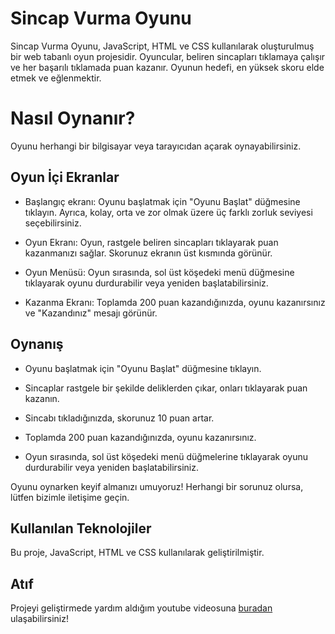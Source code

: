 ﻿# Sincap Vurma Oyunu

Sincap Vurma Oyunu, JavaScript, HTML ve CSS kullanılarak oluşturulmuş bir web tabanlı oyun projesidir. Oyuncular, beliren sincapları tıklamaya çalışır ve her başarılı tıklamada puan kazanır. Oyunun hedefi, en yüksek skoru elde etmek ve eğlenmektir.


#  Nasıl Oynanır?

Oyunu herhangi bir bilgisayar veya tarayıcıdan açarak oynayabilirsiniz.



##  Oyun İçi Ekranlar

-   Başlangıç ekranı: Oyunu başlatmak için "Oyunu Başlat" düğmesine tıklayın. Ayrıca, kolay, orta ve zor olmak üzere üç farklı zorluk seviyesi seçebilirsiniz.
    
-   Oyun Ekranı: Oyun, rastgele beliren sincapları tıklayarak puan kazanmanızı sağlar. Skorunuz ekranın üst kısmında görünür.
    
-   Oyun Menüsü: Oyun sırasında, sol üst köşedeki menü düğmesine tıklayarak oyunu durdurabilir veya yeniden başlatabilirsiniz.
    
-   Kazanma Ekranı: Toplamda 200 puan kazandığınızda, oyunu kazanırsınız ve "Kazandınız" mesajı görünür.

## Oynanış

-   Oyunu başlatmak için "Oyunu Başlat" düğmesine tıklayın.
    
-   Sincaplar rastgele bir şekilde deliklerden çıkar, onları tıklayarak puan kazanın.
    
-   Sincabı tıkladığınızda, skorunuz 10 puan artar.
    
-   Toplamda 200 puan kazandığınızda, oyunu kazanırsınız.
    
-   Oyun sırasında, sol üst köşedeki menü düğmelerine tıklayarak oyunu durdurabilir veya yeniden başlatabilirsiniz.
    

Oyunu oynarken keyif almanızı umuyoruz! Herhangi bir sorunuz olursa, lütfen bizimle iletişime geçin.

## Kullanılan Teknolojiler

Bu proje, JavaScript, HTML ve CSS kullanılarak geliştirilmiştir.

## Atıf

Projeyi geliştirmede yardım aldığım youtube videosuna [buradan](https://youtu.be/b20YueeXwZg) ulaşabilirsiniz!
